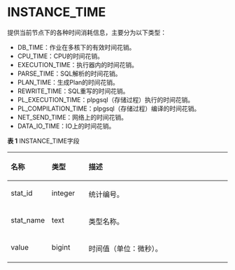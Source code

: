 # INSTANCE\_TIME

提供当前节点下的各种时间消耗信息，主要分为以下类型：

-   DB\_TIME：作业在多核下的有效时间花销。
-   CPU\_TIME：CPU的时间花销。
-   EXECUTION\_TIME：执行器内的时间花销。
-   PARSE\_TIME：SQL解析的时间花销。
-   PLAN\_TIME：生成Plan的时间花销。
-   REWRITE\_TIME：SQL重写的时间花销。
-   PL\_EXECUTION\_TIME：plpgsql（存储过程）执行的时间花销。
-   PL\_COMPILATION\_TIME：plpgsql（存储过程）编译的时间花销。
-   NET\_SEND\_TIME：网络上的时间花销。
-   DATA\_IO\_TIME：IO上的时间花销。

**表 1**  INSTANCE\_TIME字段

<a name="zh-cn_topic_0237122557_table1442423914333"></a>
<table><thead align="left"><tr id="zh-cn_topic_0237122557_row18577739163316"><th class="cellrowborder" valign="top" width="17.27%" id="mcps1.2.4.1.1"><p id="zh-cn_topic_0237122557_p857711399331"><a name="zh-cn_topic_0237122557_p857711399331"></a><a name="zh-cn_topic_0237122557_p857711399331"></a><strong id="zh-cn_topic_0237122557_b13577839103318"><a name="zh-cn_topic_0237122557_b13577839103318"></a><a name="zh-cn_topic_0237122557_b13577839103318"></a>名称</strong></p>
</th>
<th class="cellrowborder" valign="top" width="16.8%" id="mcps1.2.4.1.2"><p id="zh-cn_topic_0237122557_p19577239113315"><a name="zh-cn_topic_0237122557_p19577239113315"></a><a name="zh-cn_topic_0237122557_p19577239113315"></a><strong id="zh-cn_topic_0237122557_b15577639183318"><a name="zh-cn_topic_0237122557_b15577639183318"></a><a name="zh-cn_topic_0237122557_b15577639183318"></a>类型</strong></p>
</th>
<th class="cellrowborder" valign="top" width="65.93%" id="mcps1.2.4.1.3"><p id="zh-cn_topic_0237122557_p4577439153315"><a name="zh-cn_topic_0237122557_p4577439153315"></a><a name="zh-cn_topic_0237122557_p4577439153315"></a><strong id="zh-cn_topic_0237122557_b19578183933316"><a name="zh-cn_topic_0237122557_b19578183933316"></a><a name="zh-cn_topic_0237122557_b19578183933316"></a>描述</strong></p>
</th>
</tr>
</thead>
<tbody><tr id="zh-cn_topic_0237122557_row175781339153312"><td class="cellrowborder" valign="top" width="17.27%" headers="mcps1.2.4.1.1 "><p id="zh-cn_topic_0237122557_p13578143993312"><a name="zh-cn_topic_0237122557_p13578143993312"></a><a name="zh-cn_topic_0237122557_p13578143993312"></a>stat_id</p>
</td>
<td class="cellrowborder" valign="top" width="16.8%" headers="mcps1.2.4.1.2 "><p id="zh-cn_topic_0237122557_p1057853912337"><a name="zh-cn_topic_0237122557_p1057853912337"></a><a name="zh-cn_topic_0237122557_p1057853912337"></a>integer</p>
</td>
<td class="cellrowborder" valign="top" width="65.93%" headers="mcps1.2.4.1.3 "><p id="zh-cn_topic_0237122557_p1757873920336"><a name="zh-cn_topic_0237122557_p1757873920336"></a><a name="zh-cn_topic_0237122557_p1757873920336"></a>统计编号。</p>
</td>
</tr>
<tr id="zh-cn_topic_0237122557_row17578153914339"><td class="cellrowborder" valign="top" width="17.27%" headers="mcps1.2.4.1.1 "><p id="zh-cn_topic_0237122557_p857812394333"><a name="zh-cn_topic_0237122557_p857812394333"></a><a name="zh-cn_topic_0237122557_p857812394333"></a>stat_name</p>
</td>
<td class="cellrowborder" valign="top" width="16.8%" headers="mcps1.2.4.1.2 "><p id="zh-cn_topic_0237122557_p1257873983311"><a name="zh-cn_topic_0237122557_p1257873983311"></a><a name="zh-cn_topic_0237122557_p1257873983311"></a>text</p>
</td>
<td class="cellrowborder" valign="top" width="65.93%" headers="mcps1.2.4.1.3 "><p id="zh-cn_topic_0237122557_p13578103973319"><a name="zh-cn_topic_0237122557_p13578103973319"></a><a name="zh-cn_topic_0237122557_p13578103973319"></a>类型名称。</p>
</td>
</tr>
<tr id="zh-cn_topic_0237122557_row14578123913314"><td class="cellrowborder" valign="top" width="17.27%" headers="mcps1.2.4.1.1 "><p id="zh-cn_topic_0237122557_p1357933910338"><a name="zh-cn_topic_0237122557_p1357933910338"></a><a name="zh-cn_topic_0237122557_p1357933910338"></a>value</p>
</td>
<td class="cellrowborder" valign="top" width="16.8%" headers="mcps1.2.4.1.2 "><p id="zh-cn_topic_0237122557_p75791139173314"><a name="zh-cn_topic_0237122557_p75791139173314"></a><a name="zh-cn_topic_0237122557_p75791139173314"></a>bigint</p>
</td>
<td class="cellrowborder" valign="top" width="65.93%" headers="mcps1.2.4.1.3 "><p id="zh-cn_topic_0237122557_p125797399330"><a name="zh-cn_topic_0237122557_p125797399330"></a><a name="zh-cn_topic_0237122557_p125797399330"></a>时间值（单位：微秒）。</p>
</td>
</tr>
</tbody>
</table>

